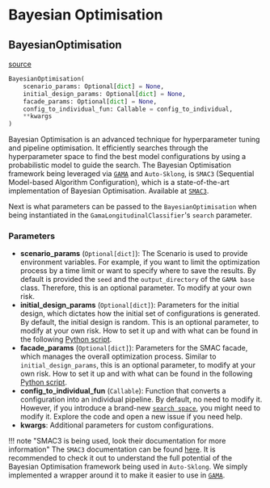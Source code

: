 # Bayesian Optimisation

## BayesianOptimisation
[source](https://github.com/simonprovost/auto-sklong/blob/main/gama/search_methods/bayesian_optimisation.py/#L28)

```python
BayesianOptimisation(
    scenario_params: Optional[dict] = None,
    initial_design_params: Optional[dict] = None, 
    facade_params: Optional[dict] = None,
    config_to_individual_fun: Callable = config_to_individual, 
    **kwargs
)
```

Bayesian Optimisation is an advanced technique for hyperparameter tuning and pipeline optimisation. 
It efficiently searches through the hyperparameter space to find the best model configurations by using a 
probabilistic model to guide the search. The Bayesian Optimisation framework being leveraged via [`GAMA`](https://openml-labs.github.io/gama/master/index.html#) and `Auto-Sklong`,
is `SMAC3` (Sequential Model-based Algorithm Configuration), which is a state-of-the-art implementation of Bayesian Optimisation.
Available at [`SMAC3`](https://github.com/automl/SMAC3).

Next is what parameters can be passed to the `BayesianOptimisation` when being 
instantiated in the `GamaLongitudinalClassifier`'s `search` parameter.

### Parameters
- **scenario_params** (`Optional[dict]`): The Scenario is used to provide environment variables. For example, if you want to limit the optimization process by a time limit or want to specify where to save the results. By default is provided the `seed` and the `output_directory` of the `GAMA base` class. Therefore, this is an optional parameter. To modify at your own risk.
- **initial_design_params** (`Optional[dict]`): Parameters for the initial design, which dictates how the initial set of configurations is generated. By default, the initial design is random. This is an optional parameter, to modify at your own risk. How to set it up and with what can be found in the following [Python script](https://github.com/simonprovost/Auto-Sklong/blob/main/gama/utilities/smac.py).
- **facade_params** (`Optional[dict]`): Parameters for the SMAC facade, which manages the overall optimization process. Similar to `initial_design_params`, this is an optional parameter, to modify at your own risk. How to set it up and with what can be found in the following [Python script](https://github.com/simonprovost/Auto-Sklong/blob/main/gama/utilities/smac.py).
- **config_to_individual_fun** (`Callable`): Function that converts a configuration into an individual pipeline. By default, no need to modify it. However, if you introduce a brand-new [`search space`](https://simonprovost.github.io/Auto-Sklong/search_space/), you might need to modify it. Explore the code and open a new issue if you need help.
- **kwargs**: Additional parameters for custom configurations.

!!! note "SMAC3 is being used, look their documentation for more information"
    The `SMAC3` documentation can be found [here](https://automl.github.io/SMAC3/stable/). 
    It is recommended to check it out to understand the full potential of the Bayesian Optimisation framework being 
    used in `Auto-Sklong`. We simply implemented a wrapper around it to make it easier to use in [`GAMA`](https://openml-labs.github.io/gama/master/index.html#).